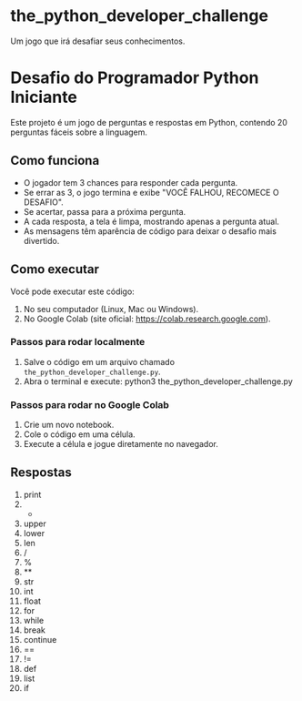 # the_python_developer_challenge
Um jogo que irá desafiar seus conhecimentos.

# Desafio do Programador Python Iniciante

Este projeto é um jogo de perguntas e respostas em Python, contendo 20 perguntas fáceis sobre a linguagem.

## Como funciona
- O jogador tem 3 chances para responder cada pergunta.
- Se errar as 3, o jogo termina e exibe "VOCÊ FALHOU, RECOMECE O DESAFIO".
- Se acertar, passa para a próxima pergunta.
- A cada resposta, a tela é limpa, mostrando apenas a pergunta atual.
- As mensagens têm aparência de código para deixar o desafio mais divertido.

## Como executar
Você pode executar este código:
1. No seu computador (Linux, Mac ou Windows).
2. No Google Colab (site oficial: https://colab.research.google.com).

### Passos para rodar localmente
1. Salve o código em um arquivo chamado `the_python_developer_challenge.py`.
2. Abra o terminal e execute: python3 the_python_developer_challenge.py

### Passos para rodar no Google Colab
1. Crie um novo notebook.
2. Cole o código em uma célula.
3. Execute a célula e jogue diretamente no navegador.

## Respostas
1. print
2. *
3. upper
4. lower
5. len
6. /
7. %
8. **
9. str
10. int
11. float
12. for
13. while
14. break
15. continue
16. ==
17. !=
18. def
19. list
20. if